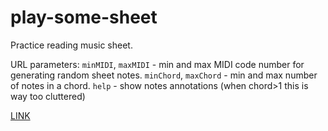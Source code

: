 # play-some-sheet

Practice reading music sheet.

URL parameters:
 `minMIDI`, `maxMIDI` - min and max MIDI code number for generating random sheet notes.
 `minChord`, `maxChord` - min and max number of notes in a chord.
 `help` - show notes annotations (when chord>1 this is way too cluttered)

[LINK](http://fmilitao.github.io/learn-some-sheet/)
